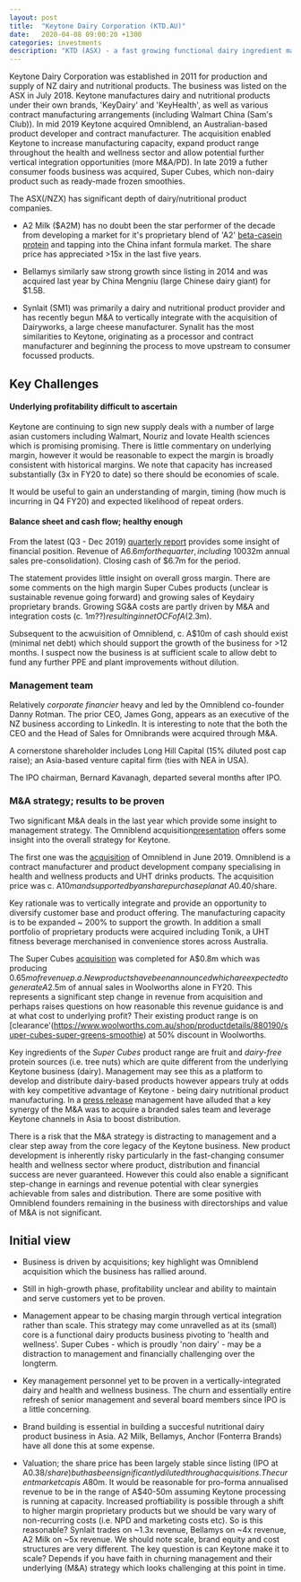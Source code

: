 ```yaml
---
layout: post
title:  "Keytone Dairy Corporation (KTD.AU)"
date:   2020-04-08 09:00:20 +1300
categories: investments
description: "KTD (ASX) - a fast growing functional dairy ingredient manufacturer. A quick look at the risks and potential."
---
```


Keytone Dairy Corporation was established in 2011 for production and supply of NZ dairy and nutritional products. The business was listed on the ASX in July 2018. Keytone manufactures dairy and nutritional products under their own brands, 'KeyDairy' and 'KeyHealth', as well as various contract manufacturing arrangements (including Walmart China (Sam's Club)). In mid 2019 Keytone acquired Omniblend, an Australian-based product developer and contract manufacturer. The acquisition enabled Keytone to increase manufacturing capacity, expand product range throughout the health and wellness sector and allow potential further vertical integration opportunities (more M&A/PD). In late 2019 a futher consumer foods business was acquired, Super Cubes, which non-dairy product such as ready-made frozen smoothies.

The ASX(/NZX) has significant depth of dairy/nutritional product companies. 

* A2 Milk ($A2M) has no doubt been the star performer of the decade from developing a market for it's proprietary blend of 'A2' [beta-casein protein](https://en.wikipedia.org/wiki/A2_milk) and tapping into the China infant formula market. The share price has appreciated >15x in the last five years. 

* Bellamys similarly saw strong growth since listing in 2014 and was acquired last year by China Mengniu (large Chinese dairy giant) for $1.5B. 

* Synlait (SM1) was primarily a dairy and nutritional product provider and has recently begun M&A to vertically integrate with the acquisition of Dairyworks, a large cheese manufacturer. Synalit has the most similarities to Keytone, originating as a processor and contract manufacturer and beginning the process to move upstream to consumer focussed products.


## Key Challenges

#### Underlying profitability difficult to ascertain

Keytone are continuing to sign new supply deals with a number of large asian customers including Walmart, Nouriz and Iovate Health sciences which is promising promising. There is little commentary on underlying margin, however it would be reasonable to expect the margin is broadly consistent with historical margins. We note that capacity has increased substantially (3x in FY20 to date) so there should be economies of scale.

It would be useful to gain an understanding of margin, timing (how much is incurring in Q4 FY20) and expected likelihood of repeat orders.


#### Balance sheet and cash flow; healthy enough

From the latest (Q3 - Dec 2019) [quarterly report](https://www.asx.com.au/asxpdf/20200129/pdf/44dkzpsk3jqmvr.pdf) provides some insight of financial position. Revenue of A$6.6m for the quarter, including ~100% YoY growth of properietary Keydairy brands. There is minimal sales data available on JD.com or TaoBao to support or give insight to this growth. It is unclear if Omniblend has been consolidated into these numbers (assumed not to be based on A$32m annual sales pre-consolidation). Closing cash of $6.7m for the period.

The statement provides little insight on overall gross margin. There are some comments on the high margin Super Cubes products (unclear is sustainable revenue going forward) and growing sales of Keydairy proprietary brands. Growing SG&A costs are partly driven by M&A and integration costs (c. $1m??) resulting in net OCF of A($2.3m).

Subsequent to the acwuisition of Omniblend, c. A$10m of cash should exist (minimal net debt) which should support the growth of the business for >12 months. I suspect now the business is at sufficient scale to allow debt to fund any further PPE and plant improvements without dilution.

### Management team

Relatively _corporate financier_ heavy and led by the Omniblend co-founder Danny Rotman. The prior CEO, James Gong, appears as an executive of the NZ  business according to LinkedIn. It is interesting to note that the both the CEO and the Head of Sales for Omnibrands were acquired through M&A.

A cornerstone shareholder includes Long Hill Capital (15% diluted post cap raise); an Asia-based venture capital firm (ties with NEA in USA).

The IPO chairman, Bernard Kavanagh, departed several months after IPO.

### M&A strategy; results to be proven

Two significant M&A deals in the last year which provide some insight to management strategy. The Omniblend acquisition[presentation](https://www.asx.com.au/asxpdf/20190617/pdf/445wtr0qk5g3vq.pdf) offers some insight into the overall strategy for Keytone.

The first one was the [acquisition](https://www.asx.com.au/asxpdf/20190617/pdf/445wszfkxnw7sb.pdf) of Omniblend in June 2019. Omniblend is a contract manufacturer and product development company specialising in health and wellness products and UHT drinks products. The acquisition price was c. A$10m and supported by an share purchase plan at ~ A$0.40/share. 

Key rationale was to vertically integrate and provide an opportunity to diversify customer base and product offering. The manufacturing capacity is to be expanded ~ 200% to support the growth. In addition a small portfolio of proprietary products were acquired including Tonik, a UHT fitness beverage merchanised in convenience stores across Australia.

The Super Cubes [acquisition](https://www.asx.com.au/asxpdf/20191017/pdf/449kwmpklf66m4.pdf) was completed for A$0.8m which was producing $0.65m of revenue p.a. New products have been announced which are expected to generate A$2.5m of annual sales in Woolworths alone in FY20. This represents a significant step change in revenue from acquisition and perhaps raises questions on how reasonable this revenue guidance is and at what cost to underlying profit? Their existing product range is on [clearance'(https://www.woolworths.com.au/shop/productdetails/880190/super-cubes-super-greens-smoothie) at 50% discount in Woolworths.

Key ingredients of the _Super Cubes_ product range are fruit and _dairy-free_ protein sources (i.e. tree nuts) which are quite different from the underlying Keytone business (dairy). Management may see this as a platform to develop and distribute dairy-based products however appears truly at odds with key competitive advantage of Keytone - being dairy nutritional product manufacturing. In a [press release](https://www.dairyreporter.com/Article/2019/09/18/Keytone-to-acquire-Super-Cubes) management have alluded that a key synergy of the M&A was to acquire a branded sales team and leverage Keytone channels in Asia to boost distribution.

There is a risk that the M&A strategy is distracting to management and a clear step away from the core legacy of the Keytone business. New product development is inherently risky particularly in the fast-changing consumer health and wellness sector where product, distribution and financial success are never guaranteed. However this could also enable a significant step-change in earnings and revenue potential with clear synergies achievable from sales and distribution. There are some positive with Omniblend founders remaining in the business with directorships and value of M&A is not significant.

## Initial view

- Business is driven by acquisitions; key highlight was Omniblend acquisition which the business has rallied around.

- Still in high-growth phase, profitability unclear and ability to maintain and serve customers yet to be proven.

- Management appear to be chasing margin through vertical integration rather than scale. This strategy may come unravelled as at its (small) core is a functional dairy products business pivoting to 'health and wellness'. Super Cubes - which is proudly 'non dairy' - may be a distraction to management and financially challenging over the longterm.

- Key management personnel yet to be proven in a vertically-integrated dairy and health and wellness business. The churn and essentially entire refresh of senior management and several board members since IPO is a little concerning.

- Brand building is essential in building a succesful nutritional dairy product business in Asia. A2 Milk, Bellamys, Anchor (Fonterra Brands) have all done this at some expense. 

- Valuation; the share price has been largely stable since listing (IPO at A$0.38/share) but has been significantly diluted through acquisitions. The curent market cap is ~ A$80m. It would be reasonable for pro-forma annualised revenue to be in the range of A$40-50m assuming Keytone processing is running at capacity. Increased proftiability is possible through a shift to higher margin proprietary products but we should be vary wary of non-recurring costs (i.e. NPD and marketing costs etc). So is this reasonable? Synlait trades on ~1.3x revenue, Bellamys on ~4x revenue, A2 Milk on ~5x revenue. We should note scale, brand equity and cost structures are very different. The key question is can Keytone make it to scale? Depends if you have faith in churning management and their underlying (M&A) strategy which looks challenging at this point in time.
